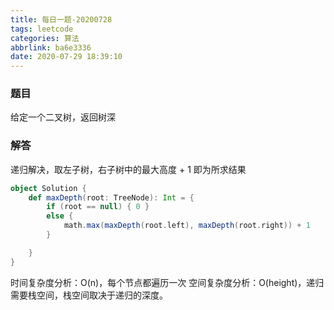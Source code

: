 ```yaml
---
title: 每日一题-20200728
tags: leetcode
categories: 算法
abbrlink: ba6e3336
date: 2020-07-29 18:39:10
---
```

### 题目
给定一个二叉树，返回树深
<!--more-->

### 解答
递归解决，取左子树，右子树中的最大高度 + 1 即为所求结果
```scala
object Solution {
    def maxDepth(root: TreeNode): Int = {
        if (root == null) { 0 }
        else {
            math.max(maxDepth(root.left), maxDepth(root.right)) + 1
        }

    }
}
```
时间复杂度分析：O(n)，每个节点都遍历一次
空间复杂度分析：O(height)，递归需要栈空间，栈空间取决于递归的深度。

